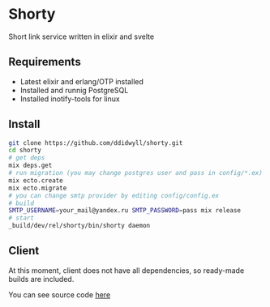 # Shorty
Short link service written in elixir and svelte

## Requirements
- Latest elixir and erlang/OTP installed
- Installed and runnig PostgreSQL
- Installed inotify-tools for linux

## Install
```Bash
git clone https://github.com/ddidwyll/shorty.git
cd shorty
# get deps
mix deps.get
# run migration (you may change postgres user and pass in config/*.ex)
mix ecto.create
mix ecto.migrate
# you can change smtp provider by editing config/config.ex
# build
SMTP_USERNAME=your_mail@yandex.ru SMTP_PASSWORD=pass mix release
# start
_build/dev/rel/shorty/bin/shorty daemon
```
## Client
At this moment, client does not have all dependencies, so ready-made builds are included. 

You can see source code [here](https://github.com/ddidwyll/shorty/tree/master/priv/client/src)
